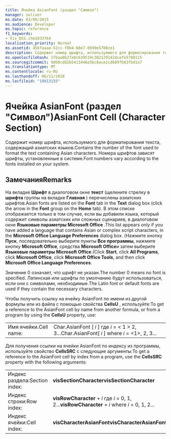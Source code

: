 ```yaml
---
title: Ячейка AsianFont (раздел "Символ")
manager: soliver
ms.date: 03/09/2015
ms.audience: Developer
ms.topic: reference
f1_keywords:
- Vis_DSS.chm1033764
localization_priority: Normal
ms.assetid: 45bfaaaa-52cc-f8b4-68e7-8b99e5788ce1
description: Содержит номер шрифта, используемого для форматирования текста, содержащий азиатских языков. Номера шрифтов зависят шрифты, установленные в системе.
ms.openlocfilehash: 1fbaa0b27a0c639519c302129142dcefe5708115
ms.sourcegitcommit: 9d60cd82b5413446e5bc8ace2cd689f683fb41a7
ms.translationtype: MT
ms.contentlocale: ru-RU
ms.lasthandoff: 06/11/2018
ms.locfileid: "19813155"
---
```

# <a name="asianfont-cell-character-section"></a><span data-ttu-id="b7703-104">Ячейка AsianFont (раздел "Символ")</span><span class="sxs-lookup"><span data-stu-id="b7703-104">AsianFont Cell (Character Section)</span></span>

<span data-ttu-id="b7703-105">Содержит номер шрифта, используемого для форматирования текста, содержащий азиатских языков.</span><span class="sxs-lookup"><span data-stu-id="b7703-105">Contains the number of the font used to format the text containing Asian characters.</span></span> <span data-ttu-id="b7703-106">Номера шрифтов зависят шрифты, установленные в системе.</span><span class="sxs-lookup"><span data-stu-id="b7703-106">Font numbers vary according to the fonts installed on your system.</span></span> 
  
## <a name="remarks"></a><span data-ttu-id="b7703-107">Замечания</span><span class="sxs-lookup"><span data-stu-id="b7703-107">Remarks</span></span>

<span data-ttu-id="b7703-108">На вкладке **Шрифт** в диалоговом окне **текст** (щелкните стрелку в **шрифта** группы на вкладке **Главная** ) перечислены азиатских шрифтов.</span><span class="sxs-lookup"><span data-stu-id="b7703-108">Asian fonts are listed on the **Font** tab in the **Text** dialog box (click the arrow in the **Font** group on the **Home** tab).</span></span> <span data-ttu-id="b7703-109">В этом списке отображается только в том случае, если вы добавили языка, который содержит символы азиатских или сложных сценариев, в диалоговом окне **Языковые параметры Microsoft Office** .</span><span class="sxs-lookup"><span data-stu-id="b7703-109">This list appears only if you have added a language that contains Asian or complex script characters, in the **Microsoft Office Language Preferences** dialog box.</span></span> <span data-ttu-id="b7703-110">(Нажмите кнопку **Пуск**, последовательно выберите пункты **Все программы**, нажмите кнопку **Microsoft Office**, средства **Microsoft Office**и затем выберите **Языковые параметры Microsoft Office**.</span><span class="sxs-lookup"><span data-stu-id="b7703-110">(Click **Start**, click **All Programs**, click **Microsoft Office**, click **Microsoft Office Tools**, and then click **Microsoft Office Language Preferences**.</span></span>
  
<span data-ttu-id="b7703-111">Значение 0 означает, что шрифт не указан.</span><span class="sxs-lookup"><span data-stu-id="b7703-111">The number 0 means no font is specified.</span></span> <span data-ttu-id="b7703-112">Латинская или шрифты по умолчанию будут использоваться, если они с символами, необходимые.</span><span class="sxs-lookup"><span data-stu-id="b7703-112">The Latin font or default fonts are used if they contain the necessary characters.</span></span>
  
<span data-ttu-id="b7703-113">Чтобы получить ссылку на ячейку AsianFont по имени из другой формулы или из файла с помощью свойства **CellsU** , используйте:</span><span class="sxs-lookup"><span data-stu-id="b7703-113">To get a reference to the AsianFont cell by name from another formula, or from a program by using the **CellsU** property, use:</span></span> 
  
|||
|:-----|:-----|
|<span data-ttu-id="b7703-114">Имя ячейки.</span><span class="sxs-lookup"><span data-stu-id="b7703-114">Cell name:</span></span>  <br/> |<span data-ttu-id="b7703-115">Char.AsianFont [ *i* ] где *i* = < 1 > 2, 3...</span><span class="sxs-lookup"><span data-stu-id="b7703-115">Char.AsianFont[ *i*  ]           where  *i*  = <1>, 2, 3...</span></span>  <br/> |
   
<span data-ttu-id="b7703-116">Для получения ссылки на ячейки AsianFont по индексу из программы, используйте свойство **CellsSRC** с следующие аргументы:</span><span class="sxs-lookup"><span data-stu-id="b7703-116">To get a reference to the AsianFont cell by index from a program, use the **CellsSRC** property with the following arguments:</span></span> 
  
|||
|:-----|:-----|
|<span data-ttu-id="b7703-117">Индекс раздела:</span><span class="sxs-lookup"><span data-stu-id="b7703-117">Section index:</span></span>  <br/> |<span data-ttu-id="b7703-118">**visSectionCharacter**</span><span class="sxs-lookup"><span data-stu-id="b7703-118">**visSectionCharacter**</span></span> <br/> |
|<span data-ttu-id="b7703-119">Индекс строки:</span><span class="sxs-lookup"><span data-stu-id="b7703-119">Row index:</span></span>  <br/> |<span data-ttu-id="b7703-120">**visRowCharacter** +  *i* где *i* = 0, 1, 2...</span><span class="sxs-lookup"><span data-stu-id="b7703-120">**visRowCharacter** +  *i*           where  *i*  = 0, 1, 2...</span></span>  <br/> |
|<span data-ttu-id="b7703-121">Индекс ячейки:</span><span class="sxs-lookup"><span data-stu-id="b7703-121">Cell index:</span></span>  <br/> |<span data-ttu-id="b7703-122">**visCharacterAsianFont**</span><span class="sxs-lookup"><span data-stu-id="b7703-122">**visCharacterAsianFont**</span></span> <br/> |
   

